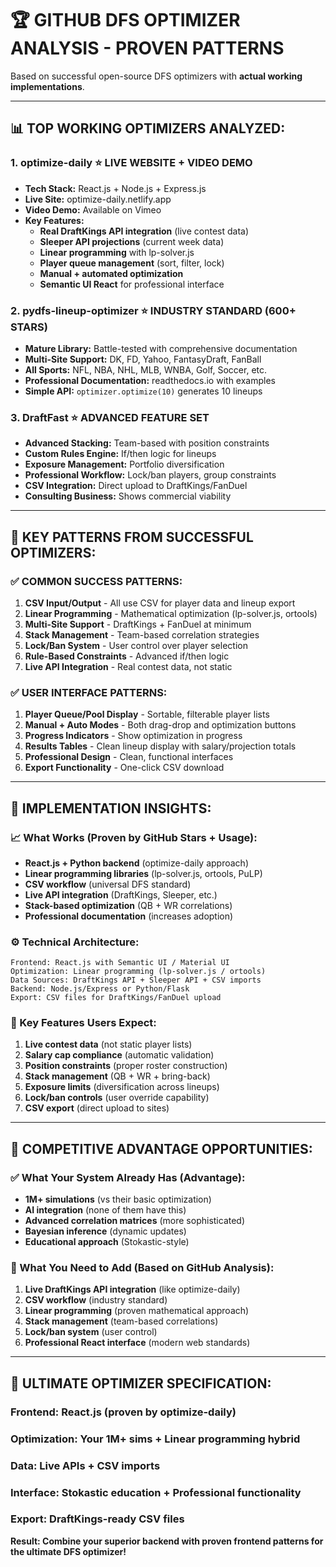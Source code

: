 # 🏆 GITHUB DFS OPTIMIZER ANALYSIS - PROVEN PATTERNS

Based on successful open-source DFS optimizers with **actual working implementations**.

---

## 📊 **TOP WORKING OPTIMIZERS ANALYZED:**

### **1. optimize-daily** ⭐ **LIVE WEBSITE + VIDEO DEMO**

- **Tech Stack:** React.js + Node.js + Express.js
- **Live Site:** optimize-daily.netlify.app
- **Video Demo:** Available on Vimeo
- **Key Features:**
  - **Real DraftKings API integration** (live contest data)
  - **Sleeper API projections** (current week data)
  - **Linear programming** with lp-solver.js
  - **Player queue management** (sort, filter, lock)
  - **Manual + automated optimization**
  - **Semantic UI React** for professional interface

### **2. pydfs-lineup-optimizer** ⭐ **INDUSTRY STANDARD (600+ STARS)**

- **Mature Library:** Battle-tested with comprehensive documentation
- **Multi-Site Support:** DK, FD, Yahoo, FantasyDraft, FanBall
- **All Sports:** NFL, NBA, NHL, MLB, WNBA, Golf, Soccer, etc.
- **Professional Documentation:** readthedocs.io with examples
- **Simple API:** `optimizer.optimize(10)` generates 10 lineups

### **3. DraftFast** ⭐ **ADVANCED FEATURE SET**

- **Advanced Stacking:** Team-based with position constraints
- **Custom Rules Engine:** If/then logic for lineups
- **Exposure Management:** Portfolio diversification
- **Professional Workflow:** Lock/ban players, group constraints
- **CSV Integration:** Direct upload to DraftKings/FanDuel
- **Consulting Business:** Shows commercial viability

---

## 🎯 **KEY PATTERNS FROM SUCCESSFUL OPTIMIZERS:**

### **✅ COMMON SUCCESS PATTERNS:**

1. **CSV Input/Output** - All use CSV for player data and lineup export
2. **Linear Programming** - Mathematical optimization (lp-solver.js, ortools)
3. **Multi-Site Support** - DraftKings + FanDuel at minimum
4. **Stack Management** - Team-based correlation strategies
5. **Lock/Ban System** - User control over player selection
6. **Rule-Based Constraints** - Advanced if/then logic
7. **Live API Integration** - Real contest data, not static

### **✅ USER INTERFACE PATTERNS:**

1. **Player Queue/Pool Display** - Sortable, filterable player lists
2. **Manual + Auto Modes** - Both drag-drop and optimization buttons
3. **Progress Indicators** - Show optimization in progress
4. **Results Tables** - Clean lineup display with salary/projection totals
5. **Professional Design** - Clean, functional interfaces
6. **Export Functionality** - One-click CSV download

---

## 🚀 **IMPLEMENTATION INSIGHTS:**

### **📈 What Works (Proven by GitHub Stars + Usage):**

- **React.js + Python backend** (optimize-daily approach)
- **Linear programming libraries** (lp-solver.js, ortools, PuLP)
- **CSV workflow** (universal DFS standard)
- **Live API integration** (DraftKings, Sleeper, etc.)
- **Stack-based optimization** (QB + WR correlations)
- **Professional documentation** (increases adoption)

### **⚙️ Technical Architecture:**

```
Frontend: React.js with Semantic UI / Material UI
Optimization: Linear programming (lp-solver.js / ortools)
Data Sources: DraftKings API + Sleeper API + CSV imports
Backend: Node.js/Express or Python/Flask
Export: CSV files for DraftKings/FanDuel upload
```

### **🎯 Key Features Users Expect:**

1. **Live contest data** (not static player lists)
2. **Salary cap compliance** (automatic validation)
3. **Position constraints** (proper roster construction)
4. **Stack management** (QB + WR + bring-back)
5. **Exposure limits** (diversification across lineups)
6. **Lock/ban controls** (user override capability)
7. **CSV export** (direct upload to sites)

---

## 🎊 **COMPETITIVE ADVANTAGE OPPORTUNITIES:**

### **✅ What Your System Already Has (Advantage):**

- **1M+ simulations** (vs their basic optimization)
- **AI integration** (none of them have this)
- **Advanced correlation matrices** (more sophisticated)
- **Bayesian inference** (dynamic updates)
- **Educational approach** (Stokastic-style)

### **🔧 What You Need to Add (Based on GitHub Analysis):**

1. **Live DraftKings API integration** (like optimize-daily)
2. **CSV workflow** (industry standard)
3. **Linear programming** (proven mathematical approach)
4. **Stack management** (team-based correlations)
5. **Lock/ban system** (user control)
6. **Professional React interface** (modern web standards)

---

## 🚀 **ULTIMATE OPTIMIZER SPECIFICATION:**

### **Frontend:** React.js (proven by optimize-daily)

### **Optimization:** Your 1M+ sims + Linear programming hybrid

### **Data:** Live APIs + CSV imports

### **Interface:** Stokastic education + Professional functionality

### **Export:** DraftKings-ready CSV files

**Result: Combine your superior backend with proven frontend patterns for the ultimate DFS optimizer!**
